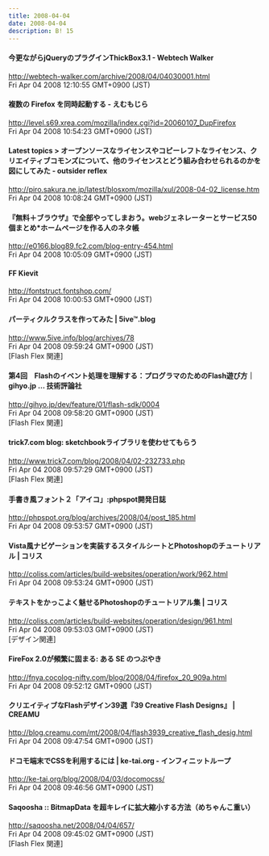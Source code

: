 ```yaml
---
title: 2008-04-04
date: 2008-04-04
description: B! 15
---
```


####   今更ながらjQueryのプラグインThickBox3.1 - Webtech Walker
http://webtech-walker.com/archive/2008/04/04030001.html<br>
Fri Apr 04 2008 12:10:55 GMT+0900 (JST)<br>


#### 複数の Firefox を同時起動する - えむもじら
http://level.s69.xrea.com/mozilla/index.cgi?id=20060107_DupFirefox<br>
Fri Apr 04 2008 10:54:23 GMT+0900 (JST)<br>


#### Latest topics > オープンソースなライセンスやコピーレフトなライセンス、クリエイティブコモンズについて、他のライセンスとどう組み合わせられるのかを図にしてみた - outsider reflex
http://piro.sakura.ne.jp/latest/blosxom/mozilla/xul/2008-04-02_license.htm<br>
Fri Apr 04 2008 10:08:24 GMT+0900 (JST)<br>


#### 『無料＋ブラウザ』で全部やってしまおう。webジェネレーターとサービス50個まとめ*ホームページを作る人のネタ帳
http://e0166.blog89.fc2.com/blog-entry-454.html<br>
Fri Apr 04 2008 10:05:09 GMT+0900 (JST)<br>


#### FF Kievit
http://fontstruct.fontshop.com/<br>
Fri Apr 04 2008 10:00:53 GMT+0900 (JST)<br>


#### パーティクルクラスを作ってみた | 5ive™.blog
http://www.5ive.info/blog/archives/78<br>
Fri Apr 04 2008 09:59:24 GMT+0900 (JST)<br>
[Flash Flex 関連]


#### 第4回　Flashのイベント処理を理解する：プログラマのためのFlash遊び方｜gihyo.jp … 技術評論社
http://gihyo.jp/dev/feature/01/flash-sdk/0004<br>
Fri Apr 04 2008 09:58:20 GMT+0900 (JST)<br>
[Flash Flex 関連]


#### trick7.com blog: sketchbookライブラリを使わせてもらう
http://www.trick7.com/blog/2008/04/02-232733.php<br>
Fri Apr 04 2008 09:57:29 GMT+0900 (JST)<br>
[Flash Flex 関連]


#### 手書き風フォント２「アイコ」:phpspot開発日誌
http://phpspot.org/blog/archives/2008/04/post_185.html<br>
Fri Apr 04 2008 09:53:57 GMT+0900 (JST)<br>


####   Vista風ナビゲーションを実装するスタイルシートとPhotoshopのチュートリアル | コリス
http://coliss.com/articles/build-websites/operation/work/962.html<br>
Fri Apr 04 2008 09:53:24 GMT+0900 (JST)<br>


####   テキストをかっこよく魅せるPhotoshopのチュートリアル集 | コリス
http://coliss.com/articles/build-websites/operation/design/961.html<br>
Fri Apr 04 2008 09:53:03 GMT+0900 (JST)<br>
[デザイン関連]


#### FireFox 2.0が頻繁に固まる: ある SE のつぶやき
http://fnya.cocolog-nifty.com/blog/2008/04/firefox_20_909a.html<br>
Fri Apr 04 2008 09:52:12 GMT+0900 (JST)<br>


#### クリエイティブなFlashデザイン39選『39 Creative Flash Designs』 | CREAMU
http://blog.creamu.com/mt/2008/04/flash3939_creative_flash_desig.html<br>
Fri Apr 04 2008 09:47:54 GMT+0900 (JST)<br>


#### ドコモ端末でCSSを利用するには | ke-tai.org - インフィニットループ
http://ke-tai.org/blog/2008/04/03/docomocss/<br>
Fri Apr 04 2008 09:46:56 GMT+0900 (JST)<br>


#### Saqoosha :: BitmapData を超キレイに拡大縮小する方法（めちゃんこ重い）
http://saqoosha.net/2008/04/04/657/<br>
Fri Apr 04 2008 09:45:02 GMT+0900 (JST)<br>
[Flash Flex 関連]



